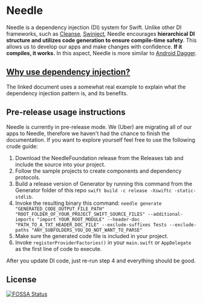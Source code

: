# Needle

Needle is a dependency injection (DI) system for Swift. Unlike other DI frameworks, such as [Cleanse](https://github.com/square/Cleanse), [Swinject](https://github.com/Swinject/Swinject), Needle encourages **hierarchical DI structure and utilizes code generation to ensure compile-time safety**. This allows us to develop our apps and make changes with confidence. **If it compiles, it works.** In this aspect, Needle is more similar to [Android Dagger](https://google.github.io/dagger/).

## [Why use dependency injection?](./WHY_DI.md)

The linked document uses a somewhat real example to explain what the dependency injection pattern is, and its benefits.

## Pre-release usage instructions

Needle is currently in pre-release mode. We (Uber) are migrating all of our apps to Needle, therefore we haven't had the chance to finish the documentation. If you want to explore yourself feel free to use the following crude guide:

1. Download the NeedleFoundation release from the Releases tab and include the source into your project.
2. Follow the sample projects to create components and dependency protocols.
3. Build a release version of Generator by running this command from the Generator folder of this repo `swift build -c release -Xswiftc -static-stdlib`.
4. Invoke the resulting binary this command: `needle generate "GENERATED_CODE_OUTPUT_FILE_PATH" "ROOT_FOLDER_OF_YOUR_PROJECT_SWIFT_SOURCE_FILES" --additional-imports "import YOUR_ROOT_MODULE" --header-doc "PATH_TO_A_TXT_HEADER_DOC_FILE" --exclude-suffixes Tests --exclude-paths "ANY_SUBFOLDERS_YOU_DO_NOT_WANT_TO_PARSE"`
5. Make sure the generated code file is included in your project.
6. Invoke `registerProviderFactories()` in your `main.swift` or `AppDelegate` as the first line of code to execute.

After you update DI code, just re-run step 4 and everything should be good.

## License
[![FOSSA Status](https://app.fossa.io/api/projects/git%2Bgithub.com%2Fuber%2Fswift-concurrency.svg?type=large)](https://app.fossa.io/projects/git%2Bgithub.com%2Fuber%2Fswift-concurrency?ref=badge_large)
